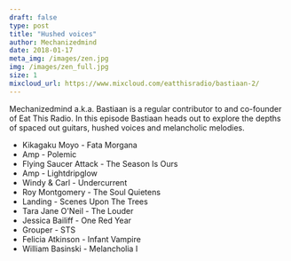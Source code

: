 ```yaml
---
draft: false
type: post
title: "Hushed voices"
author: Mechanizedmind
date: 2018-01-17
meta_img: /images/zen.jpg
img: /images/zen_full.jpg
size: 1
mixcloud_url: https://www.mixcloud.com/eatthisradio/bastiaan-2/
---
```


Mechanizedmind a.k.a. Bastiaan is a regular contributor to and co-founder of Eat This Radio.
In this episode Bastiaan heads out to explore the depths of spaced out guitars, hushed voices and melancholic melodies. 

- Kikagaku Moyo - Fata Morgana
- Amp - Polemic
- Flying Saucer Attack - The Season Is Ours
- Amp - Lightdripglow
- Windy & Carl - Undercurrent
- Roy Montgomery - The Soul Quietens
- Landing - Scenes Upon The Trees
- Tara Jane O'Neil - The Louder
- Jessica Bailiff - One Red Year
- Grouper - STS
- Felicia Atkinson - Infant Vampire
- William Basinski - Melancholia I

